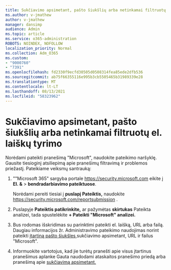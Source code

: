 ```yaml
---
title: Sukčiavimo apsimetant, pašto šiukšlių arba netinkamai filtruotų el. laiškų tyrimo
ms.author: v-jmathew
author: v-jmathew
manager: dansimp
audience: Admin
ms.topic: article
ms.service: o365-administration
ROBOTS: NOINDEX, NOFOLLOW
localization_priority: Normal
ms.collection: Adm_O365
ms.custom:
- "9000760"
- "7391"
ms.openlocfilehash: fd2330f9ecfd30505d0508314fea85ede2dfb536
ms.sourcegitcommit: ab75f66355116e995b3cb5505465b31989339e28
ms.translationtype: MT
ms.contentlocale: lt-LT
ms.lasthandoff: 08/13/2021
ms.locfileid: "58323962"
---
```

# <a name="investigate-phishing-spam-or-incorrectly-filtered-email"></a>Sukčiavimo apsimetant, pašto šiukšlių arba netinkamai filtruotų el. laiškų tyrimo

Norėdami pateikti pranešimą "Microsoft", naudokite pateikimo naršyklę. Gausite tiesioginį atsiliepimą apie pranešimų filtravimą ir problemos priežastį. Pateikiame veiksmų santrauką:

1. ""Microsoft 365" sargyba portale <https://security.microsoft.com> eikite į **El. &** \> **bendradarbiavimo pateiktuose**.

   Norėdami pereiti tiesiai į **puslapį Pateiktis,** naudokite <https://security.microsoft.com/reportsubmission> .

2. Puslapyje **Pateiktis patikrinkite,** ar pažymėtas **skirtukas** Pateikta analizei, tada spustelėkite **+ Pateikti "Microsoft" analizei.**

3. Bus rodomas išskridimas su parinktimi pateikti el. laišką, URL arba failą. Daugiau informacijos žr. Administravimo pateikimo naudojimas norint pateikti [įtartiną pašto šiukšles,](https://docs.microsoft.com/microsoft-365/security/office-365-security/admin-submission)sukčiavimo apsimetant, URL ir failus "Microsoft".

4. Informuokite vartotojus, kad jie turėtų pranešti apie visus įtartinus pranešimus aplanke Gauta naudodami ataskaitos pranešimo priedą arba pranešimą apie [sukčiavimą apsimetant.](https://docs.microsoft.com/microsoft-365/security/office-365-security/enable-the-report-message-add-in)
